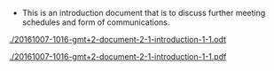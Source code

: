 * This is an introduction document that is to discuss further meeting schedules and form of communications.

[./20161007-1016-gmt+2-document-2-1-introduction-1-1.odt](./20161007-1016-gmt+2-document-2-1-introduction-1-1.odt)

[./20161007-1016-gmt+2-document-2-1-introduction-1-1.pdf](./20161007-1016-gmt+2-document-2-1-introduction-1-1.pdf)